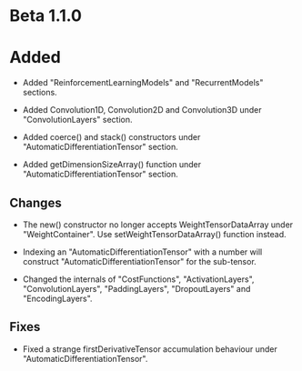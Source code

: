 # Beta 1.1.0

# Added

* Added "ReinforcementLearningModels" and "RecurrentModels" sections.

* Added Convolution1D, Convolution2D and Convolution3D under "ConvolutionLayers" section.

* Added coerce() and stack() constructors under "AutomaticDifferentiationTensor" section.

* Added getDimensionSizeArray() function under "AutomaticDifferentiationTensor" section.

## Changes

* The new() constructor no longer accepts WeightTensorDataArray under "WeightContainer". Use setWeightTensorDataArray() function instead.

* Indexing an "AutomaticDifferentiationTensor" with a number will construct "AutomaticDifferentiationTensor" for the sub-tensor.

* Changed the internals of "CostFunctions", "ActivationLayers", "ConvolutionLayers", "PaddingLayers", "DropoutLayers" and "EncodingLayers".

## Fixes

* Fixed a strange firstDerivativeTensor accumulation behaviour under "AutomaticDifferentiationTensor".
